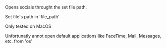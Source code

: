 Opens socials throught the set file path.

Set file's path in 'file_path'

Only tested on MacOS

Unfortunatly annot open default applications like FaceTime, Mail, Messages, etc. from 'os'